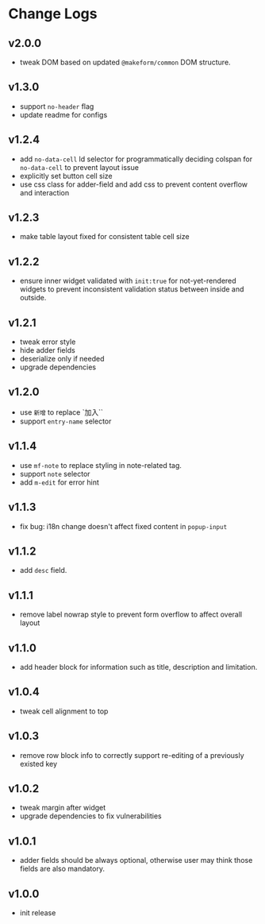 # Change Logs

## v2.0.0

 - tweak DOM based on updated `@makeform/common` DOM structure.


## v1.3.0

 - support `no-header` flag
 - update readme for configs


## v1.2.4

 - add `no-data-cell` ld selector for programmatically deciding colspan for `no-data-cell` to prevent layout issue
 - explicitly set button cell size
 - use css class for adder-field and add css to prevent content overflow and interaction


## v1.2.3

 - make table layout fixed for consistent table cell size


## v1.2.2

 - ensure inner widget validated with `init:true` for not-yet-rendered widgets to prevent inconsistent validation status between inside and outside.


## v1.2.1

 - tweak error style
 - hide adder fields
 - deserialize only if needed
 - upgrade dependencies


## v1.2.0

 - use `新增` to replace `加入``
 - support `entry-name` selector


## v1.1.4

 - use `mf-note` to replace styling in note-related tag.
 - support `note` selector
 - add `m-edit` for error hint


## v1.1.3

 - fix bug: i18n change doesn't affect fixed content in `popup-input` 


## v1.1.2

 - add `desc` field.


## v1.1.1

 - remove label nowrap style to prevent form overflow to affect overall layout


## v1.1.0

 - add header block for information such as title, description and limitation.


## v1.0.4

 - tweak cell alignment to top


## v1.0.3

 - remove row block info to correctly support re-editing of a previously existed key


## v1.0.2

 - tweak margin after widget
 - upgrade dependencies to fix vulnerabilities


## v1.0.1

 - adder fields should be always optional, otherwise user may think those fields are also mandatory.


## v1.0.0

 - init release

